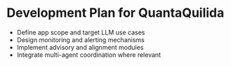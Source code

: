 # Development Plan for QuantaQuilida

- Define app scope and target LLM use cases
- Design monitoring and alerting mechanisms
- Implement advisory and alignment modules
- Integrate multi-agent coordination where relevant
